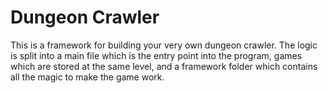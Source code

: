# Dungeon Crawler

This is a framework for building your very own dungeon crawler.  The logic is split into a main file which is the entry point into the program, games which are stored at the same level, and a framework folder which contains all the magic to make the game work.
